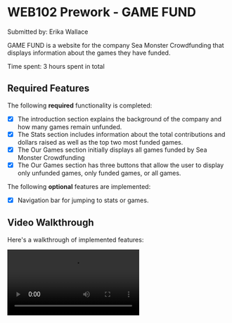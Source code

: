 # WEB102 Prework - GAME FUND

Submitted by: Erika Wallace

GAME FUND is a website for the company Sea Monster Crowdfunding that displays information about the games they have funded.

Time spent: 3 hours spent in total

## Required Features

The following **required** functionality is completed:

* [x] The introduction section explains the background of the company and how many games remain unfunded.
* [x] The Stats section includes information about the total contributions and dollars raised as well as the top two most funded games.
* [x] The Our Games section initially displays all games funded by Sea Monster Crowdfunding
* [x] The Our Games section has three buttons that allow the user to display only unfunded games, only funded games, or all games.

The following **optional** features are implemented:

* [x] Navigation bar for jumping to stats or games. 

## Video Walkthrough

Here's a walkthrough of implemented features:

<video src='walkthrough_video.mp4' title='Video Walkthrough' width='' alt='Video Walkthrough' />

Video created with Snipping Tool.

## Notes
- I wanted to make the header stick to the top of the page as the user scrolls, but it caused the nav bar to jump to the incorrect position on the page. 

## License

    Copyright [2025] [Erika Wallace]

    Licensed under the Apache License, Version 2.0 (the "License");
    you may not use this file except in compliance with the License.
    You may obtain a copy of the License at

        http://www.apache.org/licenses/LICENSE-2.0

    Unless required by applicable law or agreed to in writing, software
    distributed under the License is distributed on an "AS IS" BASIS,
    WITHOUT WARRANTIES OR CONDITIONS OF ANY KIND, either express or implied.
    See the License for the specific language governing permissions and
    limitations under the License.
